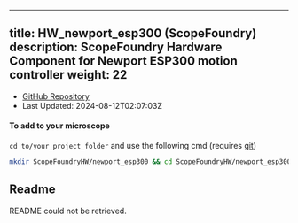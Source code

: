 
---
title: HW_newport_esp300 (ScopeFoundry)
description: ScopeFoundry Hardware Component for Newport ESP300 motion controller
weight: 22
---
- [GitHub Repository](https://github.com/ScopeFoundry/HW_newport_esp300)
- Last Updated: 2024-08-12T02:07:03Z

#### To add to your microscope 

`cd to/your_project_folder` and use the following cmd (requires [git](/docs/100_development/20_git/))

```bash
mkdir ScopeFoundryHW/newport_esp300 && cd ScopeFoundryHW/newport_esp300 && git init --initial-branch=master && git remote add upstream_ScopeFoundry https://github.com/ScopeFoundry/HW_newport_esp300 && git pull upstream_ScopeFoundry master && cd ../..
```

## Readme
README could not be retrieved.

